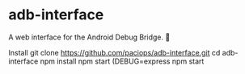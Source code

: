 # adb-interface
A web interface for the Android Debug Bridge.  :dragon_face:

Install
git clone https://github.com/paciops/adb-interface.git
cd adb-interface
npm install
npm start (DEBUG=express npm start
